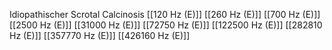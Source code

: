Idiopathischer Scrotal Calcinosis
[[120 Hz (E)]]
[[260 Hz (E)]]
[[700 Hz (E)]]
[[2500 Hz (E)]]
[[31000 Hz (E)]]
[[72750 Hz (E)]]
[[122500 Hz (E)]]
[[282810 Hz (E)]]
[[357770 Hz (E)]]
[[426160 Hz (E)]]